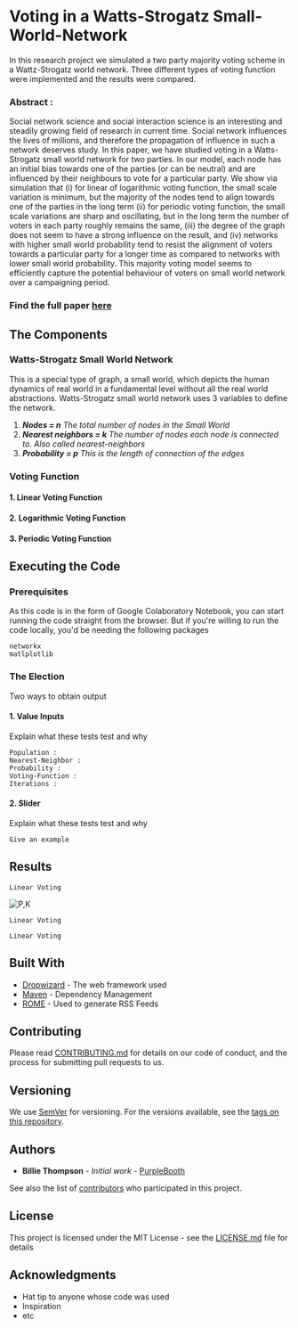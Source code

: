 # Voting in a Watts-Strogatz Small-World-Network

In this research project we simulated a two party majority voting scheme in a Wattz-Strogatz world network. Three different types of voting function were implemented and the results were compared.

### Abstract :
Social network science and social interaction science is an interesting and steadily growing field of research in current time. Social network influences the lives of millions, and therefore the propagation of influence in such a network deserves study. In this paper, we have studied voting in a Watts-Strogatz small world network for two parties. In our model, each node has an initial bias towards one of the parties (or can be neutral) and are
influenced by their neighbours to vote for a particular party. 
We show via simulation that 
(i) for linear of logarithmic voting function, the small scale variation is minimum, but the majority of the nodes tend to align towards one of the parties in the long term 
(ii) for periodic voting function, the small scale variations are sharp and oscillating, but in the long term the number of voters in each party roughly remains the same, 
(iii) the degree of the graph does not seem to have a strong influence on the result, and 
(iv) networks with higher small world probability tend to resist the alignment of voters towards a particular party for a longer time as compared to networks with lower small world probability. This majority voting model seems to efficiently capture the potential behaviour of voters on small world network over a campaigning period.

### Find the full paper [here](https://link.springer.com/chapter/10.1007/978-981-15-7834-2_31)

## The Components

### Watts-Strogatz Small World Network
This is a special type of graph, a small world, which depicts the human dynamics of real world in a fundamental level without all the real world abstractions.
Watts-Strogatz small world network uses 3 variables to define the network.

1. ***Nodes              =  n***   _The total number of nodes in the Small World_
2. ***Nearest neighbors  =  k***   _The number of nodes each node is connected to. Also called nearest-neighbors_
3. ***Probability        =  p***   _This is the length of connection of the edges_

### Voting Function

#### 1. Linear Voting Function

#### 2. Logarithmic Voting Function

#### 3. Periodic Voting Function

## Executing the Code

### Prerequisites

As this code is in the form of Google Colaboratory Notebook, you can start running the code straight from the browser. But if you're willing to run the code locally, you'd be needing the following packages
```
networkx
matlplotlib
```



### The Election

Two ways to obtain output 

#### 1. Value Inputs

Explain what these tests test and why

```
Population : 
Nearest-Neighbor : 
Probability : 
Voting-Function : 
Iterations : 
```

#### 2. Slider

Explain what these tests test and why

```
Give an example
```

## Results

```
Linear Voting
```
![P,K](https://github.com/thecrazyphysicist369/Voting-in-a-Small-World-Network/blob/master/Images/Lik5p5.png)

```
Linear Voting
```


```
Linear Voting
```














## Built With

* [Dropwizard](http://www.dropwizard.io/1.0.2/docs/) - The web framework used
* [Maven](https://maven.apache.org/) - Dependency Management
* [ROME](https://rometools.github.io/rome/) - Used to generate RSS Feeds

## Contributing

Please read [CONTRIBUTING.md](https://gist.github.com/PurpleBooth/b24679402957c63ec426) for details on our code of conduct, and the process for submitting pull requests to us.

## Versioning

We use [SemVer](http://semver.org/) for versioning. For the versions available, see the [tags on this repository](https://github.com/your/project/tags). 

## Authors

* **Billie Thompson** - *Initial work* - [PurpleBooth](https://github.com/PurpleBooth)

See also the list of [contributors](https://github.com/your/project/contributors) who participated in this project.

## License

This project is licensed under the MIT License - see the [LICENSE.md](LICENSE.md) file for details

## Acknowledgments

* Hat tip to anyone whose code was used
* Inspiration
* etc
